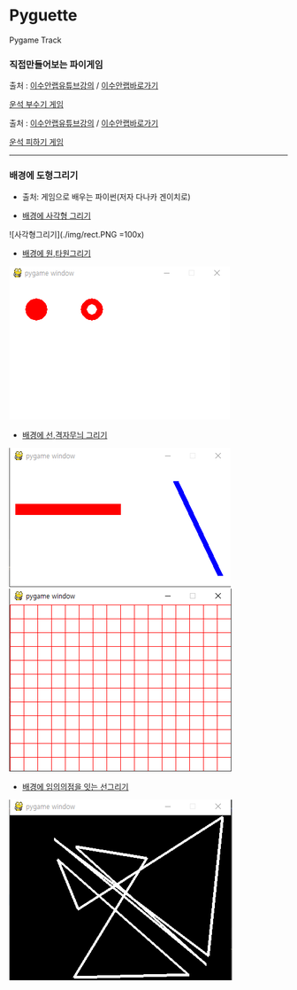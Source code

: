 # Pyguette
Pygame Track

 ### 직접만들어보는 파이게임
 
출처 : [이수안랩유튜브강의](https://www.youtube.com/watch?v=-e_5sOsKqrU&feature=emb_logo)  / [이수안랩바로가기](http://suanlab.com/)

[운석 부수기 게임](./PyShooting/pygameshooting.py)

출처 : [이수안랩유튜브강의](https://www.youtube.com/watch?time_continue=2000&v=TQKxx5WwIe8&feature=emb_logo) / [이수안랩바로가기](http://suanlab.com/)

[운석 피하기 게임](./PySpaceship/pyspaceship.py)

-----------------------------------------------------------
 ### 배경에 도형그리기
+ 출처: 게임으로 배우는 파이썬(저자 다나카 겐이치로)

+ [배경에 사각형 그리기](./PygameOne.py)

![사각형그리기](./img/rect.PNG =100x)

+ [배경에 원,타원그리기](./PygameTwo.py)

![원그리기](./img/원.PNG)

+ [배경에 선,격자무늬 그리기](./PygameThree.py)

![선 그리기](./img/선그리기.PNG)
![격자무늬 그리기](./img/격자무늬.PNG)

+ [배경에 임의의점을 잇는 선그리기](./PygameFour.py)

![점들을 잇는 선그리기](./img/선잇기.PNG)

